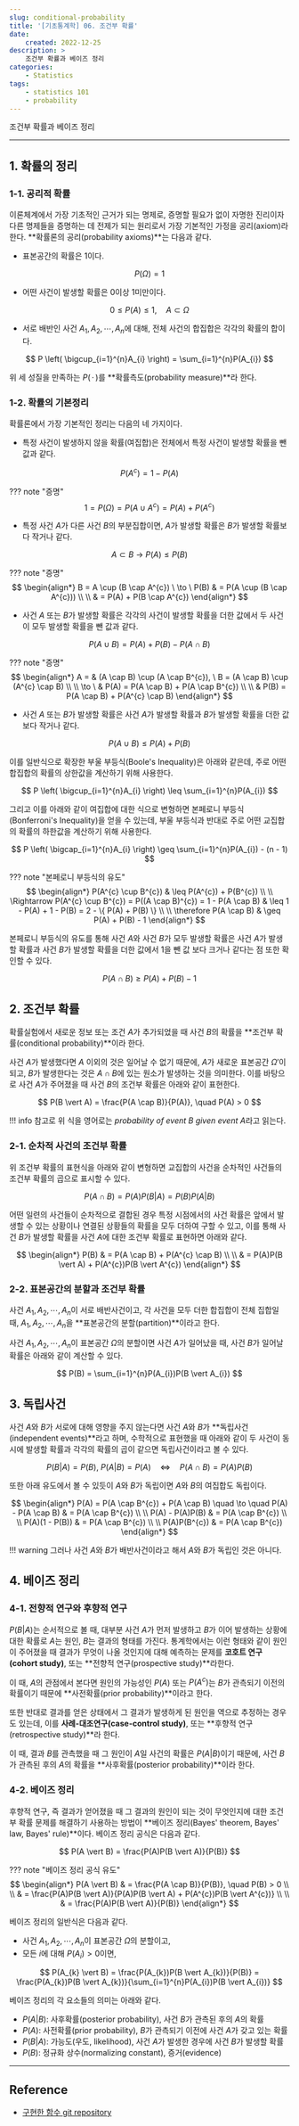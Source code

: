 ```yaml
---
slug: conditional-probability
title: '[기초통계학] 06. 조건부 확률'
date:
    created: 2022-12-25
description: >
    조건부 확률과 베이즈 정리
categories:
    - Statistics
tags:
    - statistics 101
    - probability
---
```


조건부 확률과 베이즈 정리  

<!-- more -->

---

## 1. 확률의 정리

### 1-1. 공리적 확률

이론체계에서 가장 기초적인 근거가 되는 명제로, 증명할 필요가 없이 자명한 진리이자 다른 명제들을 증명하는 데 전제가 되는 원리로서 가장 기본적인 가정을 공리(axiom)라 한다. **확률론의 공리(probability axioms)**는 다음과 같다.  

- 표본공간의 확률은 1이다.

$$
P(\Omega) = 1
$$

- 어떤 사건이 발생할 확률은 0이상 1미만이다.

$$
0 \leq P(A) \leq 1, \quad A \subset \Omega
$$

- 서로 배반인 사건 $A_{1}, A_{2}, \cdots, A_{n}$에 대해, 전체 사건의 합집합은 각각의 확률의 합이다.

$$
P \left( \bigcup_{i=1}^{n}A_{i} \right) = \sum_{i=1}^{n}P(A_{i})
$$

위 세 성질을 만족하는 $P(\, \cdot \,)$를 **확률측도(probability measure)**라 한다.  

### 1-2. 확률의 기본정리

확률론에서 가장 기본적인 정리는 다음의 네 가지이다.  

- 특정 사건이 발생하지 않을 확률(여집합)은 전체에서 특정 사건이 발생할 확률을 뺀 값과 같다.

$$
P(A^{c}) = 1 - P(A)
$$

??? note "증명"
    $$
    1 = P(\Omega) = P(A \cup A^{c}) = P(A) + P(A^{c})
    $$

- 특정 사건 $A$가 다른 사건 $B$의 부분집합이면, $A$가 발생할 확률은 $B$가 발생할 확률보다 작거나 같다.

$$
A \subset B \ \to \ P(A) \leq P(B)
$$

??? note "증명"
    $$
    \begin{align*}
    B = A \cup (B \cap A^{c}) \ \to \ P(B) & = P(A \cup (B \cap A^{c})) \\
    \\
    & = P(A) + P(B \cap A^{c})
    \end{align*}
    $$

- 사건 $A$ 또는 $B$가 발생할 확률은 각각의 사건이 발생할 확률을 더한 값에서 두 사건이 모두 발생할 확률을 뺀 값과 같다.

$$
P(A \cup B) = P(A) + P(B) - P(A \cap B)
$$

??? note "증명"
    $$
    \begin{align*}
    A = & (A \cap B) \cup (A \cap B^{c}), \ B = (A \cap B) \cup (A^{c} \cap B) \\
    \\
    \to \ & P(A) = P(A \cap B) + P(A \cap B^{c}) \\
    \\
    & P(B) = P(A \cap B) + P(A^{c} \cap B)
    \end{align*}
    $$

- 사건 $A$ 또는 $B$가 발생할 확률은 사건 $A$가 발생할 확률과 $B$가 발생할 확률을 더한 값보다 작거나 같다.

$$
P(A \cup B) \leq P(A) + P(B)
$$

이를 일반식으로 확장한 부울 부등식(Boole's Inequality)은 아래와 같은데, 주로 어떤 합집합의 확률의 상한값을 계산하기 위해 사용한다.  

$$
P \left( \bigcup_{i=1}^{n}A_{i} \right) \leq \sum_{i=1}^{n}P(A_{i})
$$

그리고 이를 아래와 같이 여집합에 대한 식으로 변형하면 본페로니 부등식(Bonferroni's Inequality)을 얻을 수 있는데, 부울 부등식과 반대로 주로 어떤 교집합의 확률의 하한값을 계산하기 위해 사용한다.  

$$
P \left( \bigcap_{i=1}^{n}A_{i} \right) \geq \sum_{i=1}^{n}P(A_{i}) - (n - 1)
$$

??? note "본페로니 부등식의 유도"
    $$
    \begin{align*}
    P(A^{c} \cup B^{c}) & \leq P(A^{c}) + P(B^{c}) \\
    \\
    \Rightarrow P(A^{c} \cup B^{c}) = P((A \cap B)^{c}) = 1 - P(A \cap B) & \leq 1 - P(A) + 1 - P(B) = 2 - \{ P(A) + P(B) \} \\
    \\
    \therefore P(A \cap B) & \geq P(A) + P(B) - 1
    \end{align*}
    $$

본페로니 부등식의 유도를 통해 사건 $A$와 사건 $B$가 모두 발생할 확률은 사건 $A$가 발생할 확률과 사건 $B$가 발생할 확률을 더한 값에서 1을 뺀 값 보다 크거나 같다는 점 또한 확인할 수 있다.  

$$
P(A \cap B) \geq P(A) + P(B) - 1
$$

## 2. 조건부 확률

확률실험에서 새로운 정보 또는 조건 $A$가 추가되었을 때 사건 $B$의 확률을 **조건부 확률(conditional probability)**이라 한다.  

사건 $A$가 발생했다면 $A$ 이외의 것은 일어날 수 없기 때문에, $A$가 새로운 표본공간 $\Omega'$이 되고, $B$가 발생한다는 것은 $A \cap B$에 있는 원소가 발생하는 것을 의미한다. 이를 바탕으로 사건 $A$가 주어졌을 때 사건 $B$의 조건부 확률은 아래와 같이 표현한다.  

$$
P(B \vert A) = \frac{P(A \cap B)}{P(A)}, \quad P(A) > 0
$$

!!! info
    참고로 위 식을 영어로는 *probability of event B given event A*라고 읽는다.  

### 2-1. 순차적 사건의 조건부 확률

위 조건부 확률의 표현식을 아래와 같이 변형하면 교집합의 사건을 순차적인 사건들의 조건부 확률의 곱으로 표시할 수 있다.  

$$
P(A \cap B) = P(A)P(B \vert A) = P(B)P(A \vert B)
$$

어떤 일련의 사건들이 순차적으로 결합된 경우 특정 시점에서의 사건 확률은 앞에서 발생할 수 있는 상황이나 연결된 상황들의 확률을 모두 더하여 구할 수 있고, 이를 통해 사건 $B$가 발생할 확률을 사건 $A$에 대한 조건부 확률로 표현하면 아래와 같다.  

$$
\begin{align*}
P(B) & = P(A \cap B) + P(A^{c} \cap B) \\
\\
& = P(A)P(B \vert A) + P(A^{c})P(B \vert A^{c})
\end{align*}
$$

### 2-2. 표본공간의 분할과 조건부 확률

사건 $A_{1}, A_{2}, \cdots, A_{n}$이 서로 배반사건이고, 각 사건을 모두 더한 합집합이 전체 집합일 때, $A_{1}, A_{2}, \cdots, A_{n}$을 **표본공간의 분할(partition)**이라고 한다.  

사건 $A_{1}, A_{2}, \cdots, A_{n}$이 표본공간 $\Omega$의 분할이면 사건 $A$가 일어났을 때, 사건 $B$가 일어날 확률은 아래와 같이 계산할 수 있다.  

$$
P(B) = \sum_{i=1}^{n}P(A_{i})P(B \vert A_{i})
$$

## 3. 독립사건

사건 $A$와 $B$가 서로에 대해 영향을 주지 않는다면 사건 $A$와 $B$가 **독립사건(independent events)**라고 하며, 수학적으로 표현했을 때 아래와 같이 두 사건이 동시에 발생할 확률과 각각의 확률의 곱이 같으면 독립사건이라고 볼 수 있다.  

$$
P(B \vert A) = P(B), \ P(A \vert B) = P(A) \quad \Leftrightarrow \quad P(A \cap B) = P(A)P(B)
$$

또한 아래 유도에서 볼 수 있듯이 $A$와 $B$가 독립이면 $A$와 $B$의 여집합도 독립이다.  

$$
\begin{align*}
P(A) = P(A \cap B^{c}) + P(A \cap B) \quad \to \quad P(A) - P(A \cap B) & = P(A \cap B^{c}) \\
\\
P(A) - P(A)P(B) & = P(A \cap B^{c}) \\
\\
P(A)(1 - P(B)) & = P(A \cap B^{c}) \\
\\
P(A)P(B^{c}) & = P(A \cap B^{c})
\end{align*}
$$

!!! warning
    그러나 사건 $A$와 $B$가 배반사건이라고 해서 $A$와 $B$가 독립인 것은 아니다.  

## 4. 베이즈 정리

### 4-1. 전향적 연구와 후향적 연구

$P(B \vert A)$는 순서적으로 볼 때, 대부분 사건 $A$가 먼저 발생하고 $B$가 이어 발생하는 상황에 대한 확률로 $A$는 원인, $B$는 결과의 형태를 가진다. 통계학에서는 이런 형태와 같이 원인이 주어졌을 때 결과가 무엇이 나올 것인지에 대해 예측하는 문제를 **코호트 연구(cohort study)**, 또는 **전향적 연구(prospective study)**라한다.  

이 때, $A$의 관점에서 본다면 원인의 가능성인 $P(A)$ 또는 $P(A^{c})$는 $B$가 관측되기 이전의 확률이기 때문에 **사전확률(prior probability)**이라고 한다.  

또한 반대로 결과를 얻은 상태에서 그 결과가 발생하게 된 원인을 역으로 추정하는 경우도 있는데, 이를 **사례-대조연구(case-control study)**, 또는 **후향적 연구(retrospective study)**라 한다.  

이 때, 결과 $B$를 관측했을 때 그 원인이 $A$일 사건의 확률은 $P(A \vert B)$이기 때문에, 사건 $B$가 관측된 후의 $A$의 확률을 **사후확률(posterior probability)**이라 한다.  

### 4-2. 베이즈 정리

후향적 연구, 즉 결과가 얻어졌을 때 그 결과의 원인이 되는 것이 무엇인지에 대한 조건부 확률 문제를 해결하기 사용하는 방법이 **베이즈 정리(Bayes' theorem, Bayes' law, Bayes' rule)**이다. 베이즈 정리 공식은 다음과 같다.  

$$
P(A \vert B) = \frac{P(A)P(B \vert A)}{P(B)}
$$

??? note "베이즈 정리 공식 유도"
    $$
    \begin{align*}
    P(A \vert B) & = \frac{P(A \cap B)}{P(B)}, \quad P(B) > 0 \\
    \\
    & = \frac{P(A)P(B \vert A)}{P(A)P(B \vert A) + P(A^{c})P(B \vert A^{c})} \\
    \\
    & = \frac{P(A)P(B \vert A)}{P(B)}
    \end{align*}
    $$

베이즈 정리의 일반식은 다음과 같다.  

- 사건 $A_{1}, A_{2}, \cdots, A_{n}$이 표본공간 $\Omega$의 분할이고,
- 모든 $i$에 대해 $P(A_{i}) > 0$이면,

$$
P(A_{k} \vert B) = \frac{P(A_{k})P(B \vert A_{k})}{P(B)} = \frac{P(A_{k})P(B \vert A_{k})}{\sum_{i=1}^{n}P(A_{i})P(B \vert A_{i})}
$$

베이즈 정리의 각 요소들의 의미는 아래와 같다.  

- $P(A \vert B)$: 사후확률(posterior probability), 사건 $B$가 관측된 후의 $A$의 확률
- $P(A)$: 사전확률(prior probability), $B$가 관측되기 이전에 사건 $A$가 갖고 있는 확률
- $P(B \vert A)$: 가능도(우도, likelihood), 사건 $A$가 발생한 경우에 사건 $B$가 발생할 확률
- $P(B)$: 정규화 상수(normalizing constant), 증거(evidence)

---
## Reference
- [구현한 함수 git repository](https://github.com/djccnt15/mathematics)
